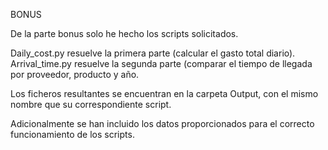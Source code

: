 BONUS

De la parte bonus solo he hecho los scripts solicitados.

Daily_cost.py resuelve la primera parte (calcular el gasto total diario).
Arrival_time.py resuelve la segunda parte (comparar el tiempo de llegada por proveedor, producto y año.

Los ficheros resultantes se encuentran en la carpeta Output, con el mismo nombre que su correspondiente script.

Adicionalmente se han incluido los datos proporcionados para el correcto funcionamiento de los scripts.
